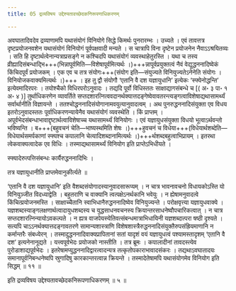 ```yaml
---
title: 05 द्रव्यविषय उद्देश्यतावच्छेदकनिरूपणाधिकरणम्

---
```


अवघातादिवदेव द्रव्याणामपि यथासंयोगं विनियोगे सिद्धे किमर्थः पुनरारम्भः । उच्यते । एवं तावत्तत्र दृष्टप्रयोजनवशेन यथासंयोगं विनियोगं पूर्वपक्षवादी मन्यते । स चात्रापि विना दृष्टेन प्रयोजनेन नैवाऽऽश्रयितव्यः । सति हि दृष्टार्थत्वेनान्यत्राप्रसङ्गे न कश्चिदपि यथासंयोगं व्यवस्थाहेतुरस्ति । यथा च तस्य व्रीह्यादिसंबन्धाद्भि+++(भिन्नापूर्वमिति—विशेषापूर्वमित्यर्थः ।)+++न्नापूर्वप्रयुक्तत्वं नैवं वेद्युद्धननादिष्वेकं किंचिदपूर्वं प्रयोजकम् । एक एव च तत्र संयोगः+++(संयोग इति—संयुज्यते विनियुज्यतेऽनेनेति संयोगः । विनियोजकवाक्यमित्यर्थः ।)+++ । इह तु द्वौ संयोगौ ‘एतानि वै दश यज्ञायुधानि’ इत्येकः ‘स्फ्येनोद्धन्ति’ इत्येवमादिरपरः । तयोश्चैको विधिरपरोऽनुवादः । तद्यदि पूर्वो विधिस्ततः साक्षाद्यागसंबन्धे च \[( अ॰ ३ पा॰ १ अ॰ ४ )\] तुर्थाधिकरणेन व्यावर्तिते सप्तदशारत्नित्ववदानर्थक्यात्तदङ्गेष्वेवावतरन्त्यङ्गत्वाविशेषाद्यथासामर्थ्यं सर्वार्थानीति विज्ञायन्ते । ततश्चोद्धननादिसंयोगानामवयुत्यानुवादत्वम् । अथ पुनरुद्धननादिसंयुक्ता एव विधय इतरोऽनुवादस्ततः पूर्वाधिकरणन्यायेनैव यथासंयोगं व्यवस्थेति । किं प्राप्तम् । अपूर्वभेदसंबन्धाभावाद्दृष्टार्थत्वाविशेषाच्च यथासामर्थ्यं विनियोगः । एवं यज्ञायुधसंयुक्ता विधयो भूत्वाऽर्थवन्तो भविष्यन्ति । ब+++(बहुवचनं चेति—भाष्यस्थमिति शेषः ।)+++हुवचनं च विधेया+++(विधेयार्थशब्देति—विधेयार्थसमर्पकाणां स्फ्यश्च कपालानि चेत्यादिशब्दानामित्यर्थः ।)+++र्थशब्दबहुत्वाभिप्रायम् । इतरथा त्वेकवाक्यत्वादेक एव विधिः । तस्माद्यथासामर्थ्यं विनियोग इति प्राप्तेऽभिधीयते ।

स्फ्यादेरुत्पत्तिसंबन्धः कार्यैरुद्धननादिभिः ।

तत्र यज्ञायुधानीति प्राप्तमेवानुकीर्त्यते ॥

‘एतानि वै दश यज्ञायुधानि’ इति वैशब्दसंयोगादस्यानुवादसारूप्यम् । न चात्र भावनावचनो विधायकोऽस्ति यो विनियुञ्जीत विदध्याद्वेति । बहुतराणि च वाक्यानि त्वत्पक्षेऽनर्थकानि भवेयुः । न ह्येषामनुवादत्वे किंचित्प्रयोजनमस्ति । साक्षाच्चैतानि स्वाभिधानैरुद्धननादिष्वेव विनियुज्यन्ते । परोक्षवृत्त्या यज्ञायुधवाक्ये । यज्ञशब्दस्याङ्गलक्षणार्थत्वादायुधशब्दस्य च युद्धसाधनवचनस्य क्रियान्तरसाधनेष्वौपचारिकत्वात् । न चात्र सप्तदशारत्निन्यायोऽवकल्पते । न ह्यत्र वाजपेयस्येतिवत्संबन्धमात्राभिधायिनी यज्ञशब्दात्परा षष्ठी दृश्यते । सत्यपि चाऽऽनर्थक्यात्तदङ्गावतरणे सामान्यशास्त्राणि विशेषशास्त्रैरुद्धननादिसंयुक्तैरुपसंह्रियमाणानि न कर्मान्तरैः संबध्येरन् । तस्मादुद्धननादिवाक्यप्रापितानां सतां यादृशं वयं यज्ञायुधत्वं पश्यामस्तादृशम् ‘एतानि वै दश’ इत्यनेनानूद्यते । यत्त्वपूर्वभेदः प्रयोजको नास्तीति । तत्र ब्रूमः । कपालादीनां तावदस्त्येव पुरोडाशाद्यपूर्वभेदः । इतरेषामप्युद्धननादिद्वारत्वादन्यत्र तत्कृतोपकाराभावादसंकरः । तद्यथाऽवघातादयः समानापूर्वनिबन्धनेष्वपि स्रुगादिषु कारकान्तरत्वान्न क्रियन्ते । तस्मादेतेषामपि यथासंयोगमेव विनियोग इति सिद्धम् ॥ ११ ॥

इति द्रव्यविषय उद्देश्यतावच्छेदकनिरूपणाधिकरणम् ॥ ५ ॥
